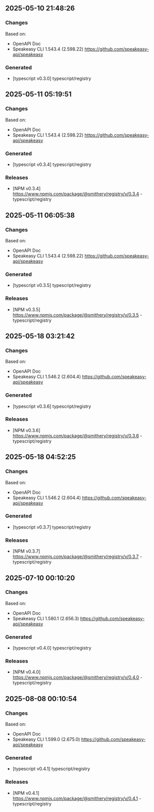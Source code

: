 

## 2025-05-10 21:48:26
### Changes
Based on:
- OpenAPI Doc  
- Speakeasy CLI 1.543.4 (2.598.22) https://github.com/speakeasy-api/speakeasy
### Generated
- [typescript v0.3.0] typescript/registry

## 2025-05-11 05:19:51
### Changes
Based on:
- OpenAPI Doc  
- Speakeasy CLI 1.543.4 (2.598.22) https://github.com/speakeasy-api/speakeasy
### Generated
- [typescript v0.3.4] typescript/registry
### Releases
- [NPM v0.3.4] https://www.npmjs.com/package/@smithery/registry/v/0.3.4 - typescript/registry

## 2025-05-11 06:05:38
### Changes
Based on:
- OpenAPI Doc  
- Speakeasy CLI 1.543.4 (2.598.22) https://github.com/speakeasy-api/speakeasy
### Generated
- [typescript v0.3.5] typescript/registry
### Releases
- [NPM v0.3.5] https://www.npmjs.com/package/@smithery/registry/v/0.3.5 - typescript/registry

## 2025-05-18 03:21:42
### Changes
Based on:
- OpenAPI Doc  
- Speakeasy CLI 1.546.2 (2.604.4) https://github.com/speakeasy-api/speakeasy
### Generated
- [typescript v0.3.6] typescript/registry
### Releases
- [NPM v0.3.6] https://www.npmjs.com/package/@smithery/registry/v/0.3.6 - typescript/registry

## 2025-05-18 04:52:25
### Changes
Based on:
- OpenAPI Doc  
- Speakeasy CLI 1.546.2 (2.604.4) https://github.com/speakeasy-api/speakeasy
### Generated
- [typescript v0.3.7] typescript/registry
### Releases
- [NPM v0.3.7] https://www.npmjs.com/package/@smithery/registry/v/0.3.7 - typescript/registry

## 2025-07-10 00:10:20
### Changes
Based on:
- OpenAPI Doc  
- Speakeasy CLI 1.580.1 (2.656.3) https://github.com/speakeasy-api/speakeasy
### Generated
- [typescript v0.4.0] typescript/registry
### Releases
- [NPM v0.4.0] https://www.npmjs.com/package/@smithery/registry/v/0.4.0 - typescript/registry

## 2025-08-08 00:10:54
### Changes
Based on:
- OpenAPI Doc  
- Speakeasy CLI 1.599.0 (2.675.0) https://github.com/speakeasy-api/speakeasy
### Generated
- [typescript v0.4.1] typescript/registry
### Releases
- [NPM v0.4.1] https://www.npmjs.com/package/@smithery/registry/v/0.4.1 - typescript/registry
